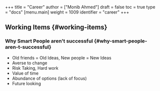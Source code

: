 +++
title = "Career"
author = ["Monib Ahmed"]
draft = false
toc = true
type = "docs"
[menu.main]
  weight = 1009
  identifier = "career"
+++

## Working Items {#working-items}


### Why Smart People aren't successful {#why-smart-people-aren-t-successful}

-   Old friends = Old Ideas, New people = New Ideas
-   Averse to change
-   Risk Taking, Hard work
-   Value of time
-   Abundance of options (lack of focus)
-   Future looking